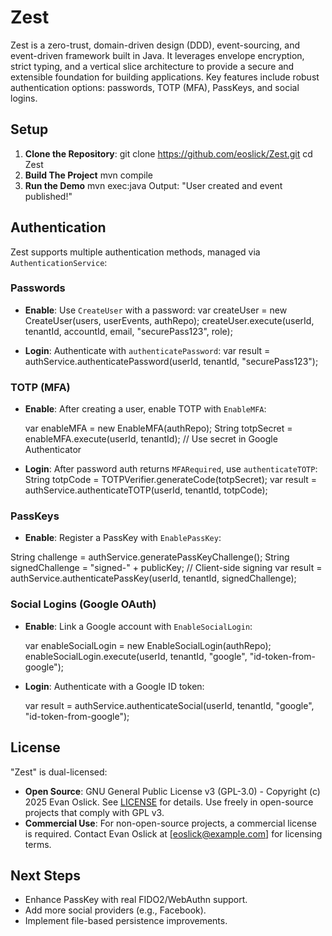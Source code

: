 # Zest

Zest is a zero-trust, domain-driven design (DDD), event-sourcing, and event-driven framework built in Java. It leverages envelope encryption, strict typing, and a vertical slice architecture to provide a secure and extensible foundation for building applications. Key features include robust authentication options: passwords, TOTP (MFA), PassKeys, and social logins.

## Setup

1. **Clone the Repository**:
   git clone https://github.com/eoslick/Zest.git
   cd Zest
2. **Build The Project**
   mvn compile
3. **Run the Demo**
   mvn exec:java
   Output: "User created and event published!"

## Authentication

Zest supports multiple authentication methods, managed via `AuthenticationService`:

### Passwords

- **Enable**: Use `CreateUser` with a password:
  var createUser = new CreateUser(users, userEvents, authRepo);
  createUser.execute(userId, tenantId, accountId, email, "securePass123", role);

- **Login**: Authenticate with `authenticatePassword`:
  var result = authService.authenticatePassword(userId, tenantId, "securePass123");


### TOTP (MFA)

- **Enable**: After creating a user, enable TOTP with `EnableMFA`:

  var enableMFA = new EnableMFA(authRepo);
  String totpSecret = enableMFA.execute(userId, tenantId); // Use secret in Google Authenticator


- **Login**: After password auth returns `MFARequired`, use `authenticateTOTP`:
  String totpCode = TOTPVerifier.generateCode(totpSecret);
  var result = authService.authenticateTOTP(userId, tenantId, totpCode);



### PassKeys

- **Enable**: Register a PassKey with `EnablePassKey`:

String challenge = authService.generatePassKeyChallenge();
String signedChallenge = "signed-" + publicKey; // Client-side signing
var result = authService.authenticatePassKey(userId, tenantId, signedChallenge);


### Social Logins (Google OAuth)

- **Enable**: Link a Google account with `EnableSocialLogin`:

  var enableSocialLogin = new EnableSocialLogin(authRepo);
  enableSocialLogin.execute(userId, tenantId, "google", "id-token-from-google");

- **Login**: Authenticate with a Google ID token:

  var result = authService.authenticateSocial(userId, tenantId, "google", "id-token-from-google");


## License

"Zest" is dual-licensed:
- **Open Source**: GNU General Public License v3 (GPL-3.0) - Copyright (c) 2025 Evan Oslick. See [LICENSE](LICENSE) for details. Use freely in open-source projects that comply with GPL v3.
- **Commercial Use**: For non-open-source projects, a commercial license is required. Contact Evan Oslick at [eoslick@example.com] for licensing terms.

## Next Steps

- Enhance PassKey with real FIDO2/WebAuthn support.
- Add more social providers (e.g., Facebook).
- Implement file-based persistence improvements.

